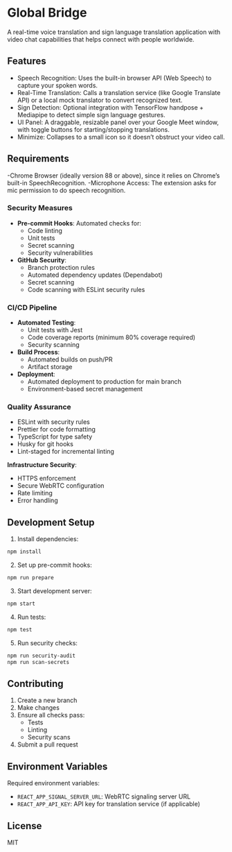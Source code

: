 # Global Bridge

A real-time voice translation and sign language translation application with video chat capabilities that helps connect with people worldwide.


## Features
- Speech Recognition: Uses the built-in browser API (Web Speech) to capture your spoken words.
- Real-Time Translation: Calls a translation service (like Google Translate API) or a local mock translator to convert recognized text.
- Sign Detection: Optional integration with TensorFlow handpose + Mediapipe to detect simple sign language gestures.
- UI Panel: A draggable, resizable panel over your Google Meet window, with toggle buttons for starting/stopping translations.
- Minimize: Collapses to a small icon so it doesn’t obstruct your video call.

## Requirements
-Chrome Browser (ideally version 88 or above), since it relies on Chrome’s built-in SpeechRecognition.
-Microphone Access: The extension asks for mic permission to do speech recognition.

### Security Measures
- **Pre-commit Hooks**: Automated checks for:
  - Code linting
  - Unit tests
  - Secret scanning
  - Security vulnerabilities
- **GitHub Security**:
  - Branch protection rules
  - Automated dependency updates (Dependabot)
  - Secret scanning
  - Code scanning with ESLint security rules

### CI/CD Pipeline
- **Automated Testing**:
  - Unit tests with Jest
  - Code coverage reports (minimum 80% coverage required)
  - Security scanning
- **Build Process**:
  - Automated builds on push/PR
  - Artifact storage
- **Deployment**:
  - Automated deployment to production for main branch
  - Environment-based secret management

### Quality Assurance
- ESLint with security rules
- Prettier for code formatting
- TypeScript for type safety
- Husky for git hooks
- Lint-staged for incremental linting

 **Infrastructure Security**:
   - HTTPS enforcement
   - Secure WebRTC configuration
   - Rate limiting
   - Error handling

## Development Setup

1. Install dependencies:
```bash
npm install
```

2. Set up pre-commit hooks:
```bash
npm run prepare
```

3. Start development server:
```bash
npm start
```

4. Run tests:
```bash
npm test
```

5. Run security checks:
```bash
npm run security-audit
npm run scan-secrets
```

## Contributing

1. Create a new branch
2. Make changes
3. Ensure all checks pass:
   - Tests
   - Linting
   - Security scans
4. Submit a pull request

## Environment Variables

Required environment variables:
- `REACT_APP_SIGNAL_SERVER_URL`: WebRTC signaling server URL
- `REACT_APP_API_KEY`: API key for translation service (if applicable)

## License

MIT
